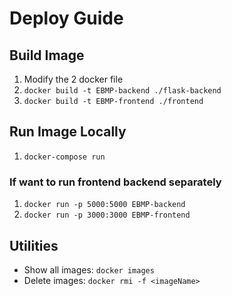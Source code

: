 
# Deploy Guide

## Build Image

1. Modify the 2 docker file
2. `docker build -t EBMP-backend ./flask-backend`
3. `docker build -t EBMP-frontend ./frontend`

## Run Image Locally
1. `docker-compose run`

### If want to run frontend backend separately
1. `docker run -p 5000:5000 EBMP-backend`
2. `docker run -p 3000:3000 EBMP-frontend`

## Utilities

- Show all images: `docker images`
- Delete images: `docker rmi -f <imageName>`